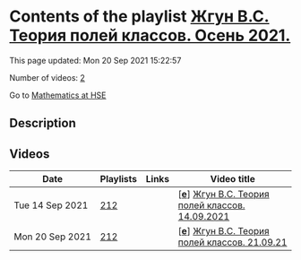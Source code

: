 # Contents of the playlist [Жгун В.С. Теория полей классов. Осень 2021.](https://www.youtube.com/playlist?list=PLq3E5oubNNoBrf4WpDqw-w94shk0jMs0Z)

This page updated: Mon 20 Sep 2021 15:22:57

Number of videos: [2](#videos)

Go to [Mathematics at HSE](../README.md)

## Description



## Videos

|Date|Playlists|Links|Video title|
|---|---|---|---|
| Tue&nbsp;14&nbsp;Sep&nbsp;2021 | [212](../playlists/212 "Жгун В.С. Теория полей классов. Осень 2021.") |  | [[**e**](https://studio.youtube.com/video/mODY_Aem2mA/edit "Edit")] [Жгун В.С. Теория полей классов. 14.09.2021](https://www.youtube.com/watch?v=mODY_Aem2mA&list=PLq3E5oubNNoBrf4WpDqw-w94shk0jMs0Z) |
| Mon&nbsp;20&nbsp;Sep&nbsp;2021 | [212](../playlists/212 "Жгун В.С. Теория полей классов. Осень 2021.") |  | [[**e**](https://studio.youtube.com/video/hv9GGZV8WhI/edit "Edit")] [Жгун В.С. Теория полей классов. 21.09.21](https://www.youtube.com/watch?v=hv9GGZV8WhI&list=PLq3E5oubNNoBrf4WpDqw-w94shk0jMs0Z) |
